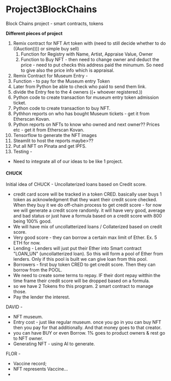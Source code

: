 # Project3BlockChains
Block Chains project - smart contracts, tokens





**Different pieces of project**

1) Remix contract for NFT Art token with (need to still decide whether to do ((Auction)))) or simple buy sell)
   1) Function for Registry with Name, Artist, Appraise Value, Owner
   2) Function to Buy NFT - then need to change owner and deduct the price - need to put checks this address paid the minumum. So need to give also the price info which is appraisal.  
2)  Remix Contract for Museum Entry - 
   1) Function - to pay for the Museum entry Token 
   2) Later from Python be able to check who paid to send them link.
   3) divide the Entry fee to the 4 owners ((+ whoever registered.))
3) Python code to create transaction for museum entry token admission ticket.
4) Python code to create transaction to buy NFT.
5) Pythhon reports on who has bought Museum tickets - get it from Etherscan Kovan.
6) Python reports on NFTs to know who owned and next owner?? Prices etc - get it from Etherscan Kovan.
7) Tensorflow to generate the NFT images
8) Steamlit to host the reports maybe>?? 
9) Put all NFT on Pinata and get IPFS.
10) Testing - 



























- Need to integrate all of our ideas to be like 1 project. 



#### **CHUCK**

Initial idea of CHUCK - Uncollaterized loans based on Credit score.

- credit card score will be tracked in a token CRED. basically user buys 1 token as acknowledgment that they want their credit score checked. When they buy it we do off-chain process to get credit score - for now we will generate a credit score randomly. it will have very good, average and bad status or just have a formula based on a credit score with 800 being 100% good. 
- We will have mix of uncollatterized loans / Collaterized based on credit score. 
- Very good score - they can borrow a certain max limit of Ether. Ex. 5 ETH for now.
- Lending - Lenders will just put their Ether into Smart contract "LOAN_UN" (uncollatterized loan). So this will form a pool of Ether from lenders. Only if this pool is built we can give loan from this pool. 
- Borrowers - first buy token CRED to get credit score. Then they can borrow from the POOL. 
- We need to create some terms to repay. IF their dont repay witthin the time frame their credit score will be dropped based on a formula.
- so we have 2 Tokens fro this program. 2 smart contract to manage those. 
- Pay the lender the interest.



DAVID  \-

- NFT museum.
- Entry cost - just like regular museum. once you go in you can buy NFT then you pay for that additionally. And that money goes to that creator. 
- you can have BUY or even Borrow. 1% goes to product owners & rest go to NFT owner.
- Generating NFT - using AI to generate.





FLOR - 

- Vaccine record; 
- NFT represents Vaccine... 
- 















